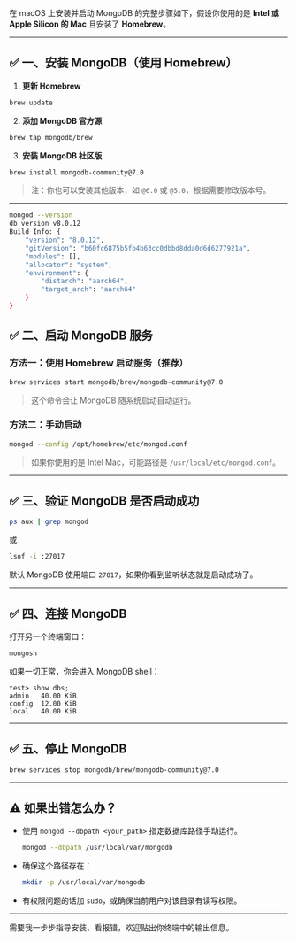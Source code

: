 在 macOS 上安装并启动 MongoDB 的完整步骤如下，假设你使用的是 **Intel 或 Apple Silicon 的 Mac** 且安装了 **Homebrew**。

---

## ✅ 一、安装 MongoDB（使用 Homebrew）

1. **更新 Homebrew**

```bash
brew update
```

2. **添加 MongoDB 官方源**

```bash
brew tap mongodb/brew
```

3. **安装 MongoDB 社区版**

```bash
brew install mongodb-community@7.0
```

> 注：你也可以安装其他版本，如 `@6.0` 或 `@5.0`，根据需要修改版本号。

---

```bash
mongod --version
db version v8.0.12
Build Info: {
    "version": "8.0.12",
    "gitVersion": "b60fc6875b5fb4b63cc0dbbd8dda0d6d6277921a",
    "modules": [],
    "allocator": "system",
    "environment": {
        "distarch": "aarch64",
        "target_arch": "aarch64"
    }
}
```

## ✅ 二、启动 MongoDB 服务

### 方法一：使用 Homebrew 启动服务（推荐）

```bash
brew services start mongodb/brew/mongodb-community@7.0
```

> 这个命令会让 MongoDB 随系统启动自动运行。

### 方法二：手动启动

```bash
mongod --config /opt/homebrew/etc/mongod.conf
```

> 如果你使用的是 Intel Mac，可能路径是 `/usr/local/etc/mongod.conf`。

---

## ✅ 三、验证 MongoDB 是否启动成功

```bash
ps aux | grep mongod
```

或

```bash
lsof -i :27017
```

默认 MongoDB 使用端口 `27017`，如果你看到监听状态就是启动成功了。

---

## ✅ 四、连接 MongoDB

打开另一个终端窗口：

```bash
mongosh
```

如果一切正常，你会进入 MongoDB shell：

```
test> show dbs;
admin   40.00 KiB
config  12.00 KiB
local   40.00 KiB
```

---

## ✅ 五、停止 MongoDB

```bash
brew services stop mongodb/brew/mongodb-community@7.0
```

---

## ⚠️ 如果出错怎么办？

* 使用 `mongod --dbpath <your_path>` 指定数据库路径手动运行。

  ```bash
  mongod --dbpath /usr/local/var/mongodb
  ```
* 确保这个路径存在：

  ```bash
  mkdir -p /usr/local/var/mongodb
  ```
* 有权限问题的话加 `sudo`，或确保当前用户对该目录有读写权限。

---

需要我一步步指导安装、看报错，欢迎贴出你终端中的输出信息。


